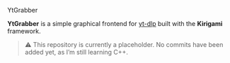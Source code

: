  YtGrabber

**YtGrabber** is a simple graphical frontend for [yt-dlp](https://github.com/yt-dlp/yt-dlp) built with the **Kirigami** framework.  

> ⚠️ This repository is currently a placeholder. No commits have been added yet, as I’m still learning C++.

